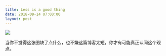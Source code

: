 ```yaml
---
title: Less is a good thing
date: 2018-09-14 07:00:00
layout: post
---
```


![](/img/2018/less-is-a-good-thing.png)

当你不觉得这张图缺了点什么，也不嫌这篇博客太短，你才有可能真正认同这个观点。
